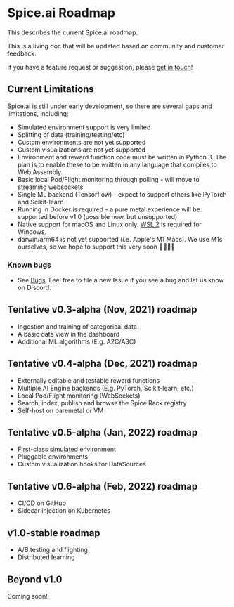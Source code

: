 # Spice.ai Roadmap

This describes the current Spice.ai roadmap.

This is a living doc that will be updated based on community and customer feedback.

If you have a feature request or suggestion, please [get in touch](https://github.com/spiceai/spiceai#community)!

## Current Limitations

Spice.ai is still under early development, so there are several gaps and limitations, including:

- Simulated environment support is very limited
- Splitting of data (training/testing/etc)
- Custom environments are not yet supported
- Custom visualizations are not yet supported
- Environment and reward function code must be written in Python 3. The plan is to enable these to be written in any language that compiles to Web Assembly.
- Basic local Pod/Flight monitoring through polling - will move to streaming websockets
- Single ML backend (Tensorflow) - expect to support others like PyTorch and Scikit-learn
- Running in Docker is required - a pure metal experience will be supported before v1.0 (possible now, but unsupported)
- Native support for macOS and Linux only. [WSL 2](https://docs.microsoft.com/en-us/windows/wsl/install-win10) is required for Windows.
- darwin/arm64 is not yet supported (i.e. Apple's M1 Macs). We use M1s ourselves, so we hope to support this very soon 👨‍💻👩‍💻

### Known bugs

- See [Bugs](https://github.com/spiceai/spiceai/labels/bug). Feel free to file a new Issue if you see a bug and let us know on Discord.

## Tentative v0.3-alpha (Nov, 2021) roadmap

- Ingestion and training of categorical data
- A basic data view in the dashboard
- Additional ML algorithms (E.g. A2C/A3C)

## Tentative v0.4-alpha (Dec, 2021) roadmap

- Externally editable and testable reward functions
- Multiple AI Engine backends (E.g. PyTorch, Scikit-learn, etc.)
- Local Pod/Flight monitoring (WebSockets)
- Search, index, publish and browse the Spice Rack registry
- Self-host on baremetal or VM

## Tentative v0.5-alpha (Jan, 2022) roadmap

- First-class simulated environment
- Pluggable environments
- Custom visualization hooks for DataSources

## Tentative v0.6-alpha (Feb, 2022) roadmap

- CI/CD on GitHub
- Sidecar injection on Kubernetes

## v1.0-stable roadmap

- A/B testing and flighting
- Distributed learning

## Beyond v1.0

Coming soon!
